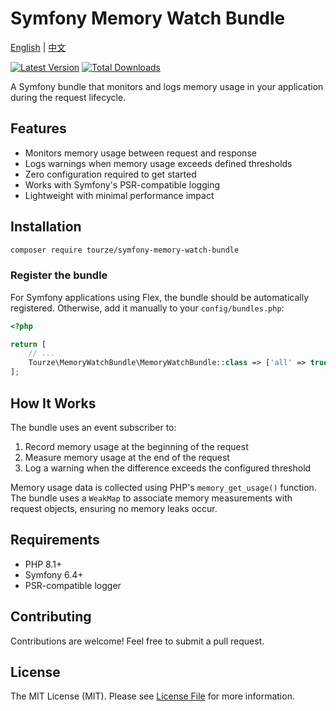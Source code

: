 # Symfony Memory Watch Bundle

[English](README.md) | [中文](README.zh-CN.md)

[![Latest Version](https://img.shields.io/packagist/v/tourze/symfony-memory-watch-bundle.svg?style=flat-square)](https://packagist.org/packages/tourze/symfony-memory-watch-bundle)
[![Total Downloads](https://img.shields.io/packagist/dt/tourze/symfony-memory-watch-bundle.svg?style=flat-square)](https://packagist.org/packages/tourze/symfony-memory-watch-bundle)

A Symfony bundle that monitors and logs memory usage in your application during the request lifecycle.

## Features

- Monitors memory usage between request and response
- Logs warnings when memory usage exceeds defined thresholds
- Zero configuration required to get started
- Works with Symfony's PSR-compatible logging
- Lightweight with minimal performance impact

## Installation

```bash
composer require tourze/symfony-memory-watch-bundle
```

### Register the bundle

For Symfony applications using Flex, the bundle should be automatically registered. Otherwise, add it manually to your `config/bundles.php`:

```php
<?php

return [
    // ...
    Tourze\MemoryWatchBundle\MemoryWatchBundle::class => ['all' => true],
];
```

## How It Works

The bundle uses an event subscriber to:

1. Record memory usage at the beginning of the request
2. Measure memory usage at the end of the request
3. Log a warning when the difference exceeds the configured threshold

Memory usage data is collected using PHP's `memory_get_usage()` function. The bundle uses a `WeakMap` to associate memory measurements with request objects, ensuring no memory leaks occur.

## Requirements

- PHP 8.1+
- Symfony 6.4+
- PSR-compatible logger

## Contributing

Contributions are welcome! Feel free to submit a pull request.

## License

The MIT License (MIT). Please see [License File](LICENSE) for more information.
